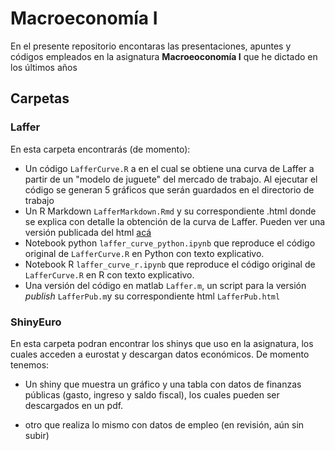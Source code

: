 ﻿# Macroeconomía I

En el presente repositorio encontaras las presentaciones, apuntes y códigos empleados en la asignatura **Macroeoconomía I** que he dictado en los últimos años

## Carpetas

### Laffer

En esta carpeta encontrarás (de momento):

* Un código  `LafferCurve.R` a en el cual se obtiene una curva de Laffer a partir de un "modelo de juguete" del mercado de trabajo. Al ejecutar el código se generan 5 gráficos que serán guardados en el directorio de trabajo
* Un R Markdown `LafferMarkdown.Rmd` y su correspondiente .html donde se explica con detalle la obtención de la curva de Laffer. Pueden ver una versión publicada del html [acá](http://rpubs.com/Kamecon/Laffer)
* Notebook python `laffer_curve_python.ipynb` que reproduce el código original de `LafferCurve.R` en Python con texto explicativo.
* Notebook R `laffer_curve_r.ipynb` que reproduce el código original de `LafferCurve.R` en R con texto explicativo.
* Una versión del código en matlab `Laffer.m`, un script para la versión *publish* `LafferPub.m`y su correspondiente html `LafferPub.html`

### ShinyEuro

En esta carpeta podran encontrar los shinys que uso en la asignatura, los cuales acceden a eurostat y descargan datos económicos. De momento tenemos:

* Un shiny que muestra un gráfico y una tabla con datos de finanzas públicas (gasto, ingreso y saldo fiscal), los cuales pueden ser descargados en un pdf.

* otro que realiza lo mismo con datos de empleo (en revisión, aún sin subir)